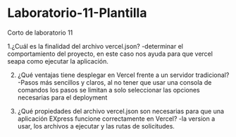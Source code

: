 # Laboratorio-11-Plantilla
Corto de laboratorio 11

1.¿Cuál es la finalidad del archivo vercel.json?
    -determinar el comportamiento del proyecto, en este caso nos ayuda para que vercel seapa como ejecutar la aplicación.

2. ¿Qué ventajas tiene desplegar en Vercel frente a un servidor tradicional?
    -Pasos más sencillos y claros, al no tener que usar una consola de comandos los pasos se limitan a solo seleccionar las opciones necesarias para el deployment

3. ¿Qué propiedades del archivo vercel.json son necesarias para que una aplicación EXpress funcione correctamente en Vercel?
    -la version a usar, los archivos a ejecutar y las rutas de solicitudes.